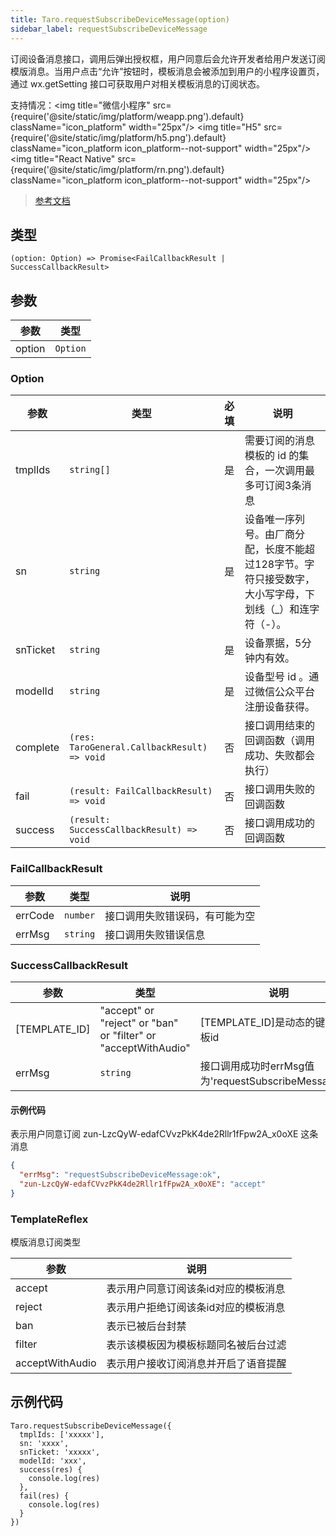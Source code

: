 ```yaml
---
title: Taro.requestSubscribeDeviceMessage(option)
sidebar_label: requestSubscribeDeviceMessage
---
```


订阅设备消息接口，调用后弹出授权框，用户同意后会允许开发者给用户发送订阅模版消息。当用户点击“允许”按钮时，模板消息会被添加到用户的小程序设置页，通过 wx.getSetting 接口可获取用户对相关模板消息的订阅状态。

支持情况：<img title="微信小程序" src={require('@site/static/img/platform/weapp.png').default} className="icon_platform" width="25px"/> <img title="H5" src={require('@site/static/img/platform/h5.png').default} className="icon_platform icon_platform--not-support" width="25px"/> <img title="React Native" src={require('@site/static/img/platform/rn.png').default} className="icon_platform icon_platform--not-support" width="25px"/>

> [参考文档](https://developers.weixin.qq.com/miniprogram/dev/api/open-api/subscribe-message/wx.requestSubscribeDeviceMessage.html)

## 类型

```tsx
(option: Option) => Promise<FailCallbackResult | SuccessCallbackResult>
```

## 参数

| 参数 | 类型 |
| --- | --- |
| option | `Option` |

### Option

| 参数 | 类型 | 必填 | 说明 |
| --- | --- | :---: | --- |
| tmplIds | `string[]` | 是 | 需要订阅的消息模板的 id 的集合，一次调用最多可订阅3条消息 |
| sn | `string` | 是 | 设备唯一序列号。由厂商分配，长度不能超过128字节。字符只接受数字，大小写字母，下划线（_）和连字符（-）。 |
| snTicket | `string` | 是 | 设备票据，5分钟内有效。 |
| modelId | `string` | 是 | 设备型号 id 。通过微信公众平台注册设备获得。 |
| complete | `(res: TaroGeneral.CallbackResult) => void` | 否 | 接口调用结束的回调函数（调用成功、失败都会执行） |
| fail | `(result: FailCallbackResult) => void` | 否 | 接口调用失败的回调函数 |
| success | `(result: SuccessCallbackResult) => void` | 否 | 接口调用成功的回调函数 |

### FailCallbackResult

| 参数 | 类型 | 说明 |
| --- | --- | --- |
| errCode | `number` | 接口调用失败错误码，有可能为空 |
| errMsg | `string` | 接口调用失败错误信息 |

### SuccessCallbackResult

| 参数 | 类型 | 说明 |
| --- | --- | --- |
| [TEMPLATE_ID] | "accept" or "reject" or "ban" or "filter" or "acceptWithAudio" | [TEMPLATE_ID]是动态的键，即模板id |
| errMsg | `string` | 接口调用成功时errMsg值为'requestSubscribeMessage:ok' |

#### 示例代码

表示用户同意订阅 zun-LzcQyW-edafCVvzPkK4de2Rllr1fFpw2A_x0oXE 这条消息
```json
{
  "errMsg": "requestSubscribeDeviceMessage:ok",
  "zun-LzcQyW-edafCVvzPkK4de2Rllr1fFpw2A_x0oXE": "accept"
}
```

### TemplateReflex

模版消息订阅类型

| 参数 | 说明 |
| --- | --- |
| accept | 表示用户同意订阅该条id对应的模板消息 |
| reject | 表示用户拒绝订阅该条id对应的模板消息 |
| ban | 表示已被后台封禁 |
| filter | 表示该模板因为模板标题同名被后台过滤 |
| acceptWithAudio | 表示用户接收订阅消息并开启了语音提醒 |

## 示例代码

```tsx
Taro.requestSubscribeDeviceMessage({
  tmplIds: ['xxxxx'],
  sn: 'xxxx',
  snTicket: 'xxxxx',
  modelId: 'xxx',
  success(res) {
    console.log(res)
  },
  fail(res) {
    console.log(res)
  }
})
```
